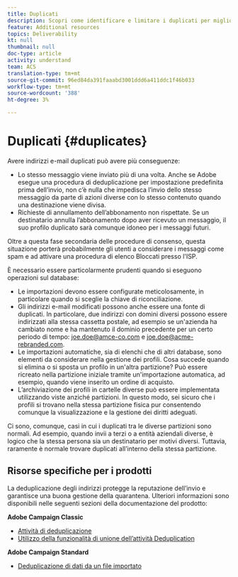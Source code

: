 ```yaml
---
title: Duplicati
description: Scopri come identificare e limitare i duplicati per migliorare il recapito messaggi.
feature: Additional resources
topics: Deliverability
kt: null
thumbnail: null
doc-type: article
activity: understand
team: ACS
translation-type: tm+mt
source-git-commit: 96ed84da391faaabd3001ddd6a411ddc1f46b033
workflow-type: tm+mt
source-wordcount: '388'
ht-degree: 3%

---
```



# Duplicati {#duplicates}

Avere indirizzi e-mail duplicati può avere più conseguenze:

* Lo stesso messaggio viene inviato più di una volta. Anche se Adobe esegue una procedura di deduplicazione per impostazione predefinita prima dell’invio, non c’è nulla che impedisca l’invio dello stesso messaggio da parte di azioni diverse con lo stesso contenuto quando una destinazione viene divisa.
* Richieste di annullamento dell’abbonamento non rispettate. Se un destinatario annulla l’abbonamento dopo aver ricevuto un messaggio, il suo profilo duplicato sarà comunque idoneo per i messaggi futuri.

Oltre a questa fase secondaria delle procedure di consenso, questa situazione porterà probabilmente gli utenti a considerare i messaggi come spam e ad attivare una procedura di elenco Bloccati presso l&#39;ISP.

È necessario essere particolarmente prudenti quando si eseguono operazioni sul database:

* Le importazioni devono essere configurate meticolosamente, in particolare quando si sceglie la chiave di riconciliazione.
* Gli indirizzi e-mail modificati possono anche essere una fonte di duplicati. In particolare, due indirizzi con domini diversi possono essere indirizzati alla stessa cassetta postale, ad esempio se un&#39;azienda ha cambiato nome e ha mantenuto il dominio precedente per un certo periodo di tempo: joe.doe@amce-co.com e joe.doe@acme-rebranded.com.
* Le importazioni automatiche, sia di elenchi che di altri database, sono elementi da considerare nella gestione dei profili. Cosa succede quando si elimina o si sposta un profilo in un&#39;altra partizione? Può essere ricreato nella partizione iniziale tramite un&#39;importazione automatica, ad esempio, quando viene inserito un ordine di acquisto.
* L’archiviazione dei profili in cartelle diverse può essere implementata utilizzando viste anziché partizioni. In questo modo, sei sicuro che i profili si trovano nella stessa partizione fisica pur consentendo comunque la visualizzazione e la gestione dei diritti adeguati.

Ci sono, comunque, casi in cui i duplicati tra le diverse partizioni sono normali. Ad esempio, quando invii a terzi o a entità aziendali diverse, è logico che la stessa persona sia un destinatario per motivi diversi. Tuttavia, raramente è normale trovare duplicati all’interno della stessa partizione.

## Risorse specifiche per i prodotti

La deduplicazione degli indirizzi protegge la reputazione dell’invio e garantisce una buona gestione della quarantena. Ulteriori informazioni sono disponibili nelle seguenti sezioni della documentazione del prodotto:

**Adobe Campaign Classic**

* [Attività di deduplicazione](https://experienceleague.adobe.com/docs/campaign-classic/using/automating-with-workflows/targeting-activities/deduplication.html)
* [Utilizzo della funzionalità di unione dell’attività Deduplication](https://experienceleague.adobe.com/docs/campaign-classic/using/automating-with-workflows/use-cases/data-management/deduplication-merge.html)

**Adobe Campaign Standard**

* [Deduplicazione di dati da un file importato](https://experienceleague.adobe.com/docs/campaign-standard/using/managing-processes-and-data/workflow-use-case/data-management/deduplicating-data-imported-file.html)